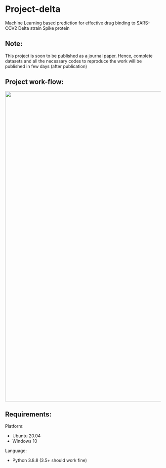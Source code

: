 # Project-delta
Machine Learning based prediction for effective drug binding to SARS-COV2 Delta strain Spike protein

## Note:
This project is soon to be published as a journal paper. Hence, complete datasets and all the necessary codes to reproduce the work will be published in few days (after publication)

## Project work-flow:
<img src="Flow_chart/Flow_chart_diagram.tiff" width="1000" >

## Requirements:

Platform: 
  * Ubuntu 20.04
  * Windows 10

Language: 
  * Python 3.8.8 (3.5+ should work fine)



